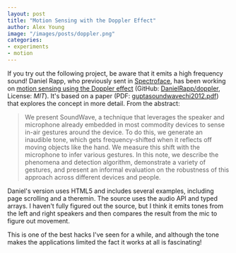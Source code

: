 ```yaml
---
layout: post
title: "Motion Sensing with the Doppler Effect"
author: Alex Young
image: "/images/posts/doppler.png"
categories:
- experiments
- motion
---
```


If you try out the following project, be aware that it emits a high frequency sound!  Daniel Rapp, who previously sent in [Spectroface](http://dailyjs.com/2014/10/27/spectroface/), has been working on [motion sensing using the Doppler effect](http://danielrapp.github.io/doppler/) (GitHub: [DanielRapp/doppler](https://github.com/DanielRapp/doppler), License: _MIT_).  It's based on a paper (PDF: [guptasoundwavechi2012.pdf](http://research.microsoft.com/en-us/um/redmond/groups/cue/publications/guptasoundwavechi2012.pdf)) that explores the concept in more detail.  From the abstract:

> We present SoundWave, a technique that leverages the speaker and microphone already embedded in most commodity devices to sense in-air gestures around the device. To do this, we generate an inaudible tone, which gets frequency-shifted when it reflects off moving objects like the hand. We measure this shift with the microphone to infer various gestures. In this note, we describe the phenomena and detection algorithm, demonstrate a variety of gestures, and present an informal evaluation on the robustness of this approach across different devices and people. 

Daniel's version uses HTML5 and includes several examples, including page scrolling and a theremin.  The source uses the audio API and typed arrays.  I haven't fully figured out the source, but I think it emits tones from the left and right speakers and then compares the result from the mic to figure out movement.

This is one of the best hacks I've seen for a while, and although the tone makes the applications limited the fact it works at all is fascinating!
